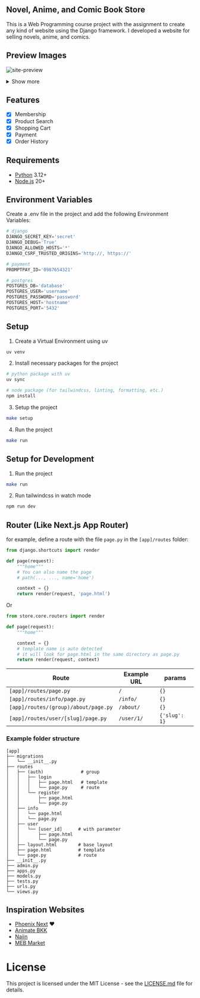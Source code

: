 ## Novel, Anime, and Comic Book Store

This is a Web Programming course project with the assignment to create any kind of website using the Django framework.
I developed a website for selling novels, anime, and comics.

<!-- > This project is only for the Web Programming course submission and is not intended for actual use. -->

## Preview Images

![site-preview](https://imgur.com/QqAhfNh.png)

<details>
  <summary>Show more</summary>
  <img src="https://imgur.com/3L6mhtK.png" alt="site-preview-2">
  <img src="https://imgur.com/7CNWtQl.png" alt="site-preview-3">
</details>

## Features

- [x] Membership
- [x] Product Search
- [x] Shopping Cart
- [x] Payment
- [x] Order History

## Requirements

- [Python](https://www.python.org) 3.12+
- [Node.js](https://nodejs.org/en) 20+

## Environment Variables

Create a .env file in the project and add the following Environment Variables:

```py
# django
DJANGO_SECRET_KEY='secret'
DJANGO_DEBUG='True'
DJANGO_ALLOWED_HOSTS='*'
DJANGO_CSRF_TRUSTED_ORIGINS='http://, https://'

# payment
PROMPTPAY_ID='0987654321'

# postgres
POSTGRES_DB='database'
POSTGRES_USER='username'
POSTGRES_PASSWORD='password'
POSTGRES_HOST='hostname'
POSTGRES_PORT='5432'
```

## Setup

1. Create a Virtual Environment using uv

```bash
uv venv
```

2. Install necessary packages for the project

```bash
# python package with uv
uv sync

# node package (for tailwindcss, linting, formatting, etc.)
npm install
```

3. Setup the project

```bash
make setup
```

4. Run the project

```bash
make run
```

## Setup for Development

1. Run the project

```bash
make run
```

2. Run tailwindcss in watch mode

```bash
npm run dev
```

## Router (Like Next.js App Router)

for example, define a route with the file `page.py` in the `[app]/routes` folder:

```python
from django.shortcuts import render

def page(request):
    """home"""
    # You can also name the page
    # path(..., ..., name='home')

    context = {}
    return render(request, 'page.html')
```
Or
```python
from store.core.routers import render

def page(request):
    """home"""

    context = {}
    # template name is auto detected
    # it will look for page.html in the same directory as page.py
    return render(request, context)
```

| Route                                | Example URL | params        |
| ------------------------------------ | ----------- | ------------- |
| `[app]/routes/page.py`               | `/`         | `{}`          |
| `[app]/routes/info/page.py`          | `/info/`    | `{}`          |
| `[app]/routes/(group)/about/page.py` | `/about/`   | `{}`          |
| `[app]/routes/user/[slug]/page.py`   | `/user/1/`  | `{'slug': 1}` |

### Example folder structure

```
[app]
├── migrations
│   └── __init__.py
├── routes
│   ├── (auth)              # group
│   │   ├── login           
│   │   │   ├── page.html   # template
│   │   │   └── page.py     # route
│   │   └── register       
│   │       ├── page.html
│   │       └── page.py
│   ├── info
│   │   └── page.html
│   │   └── page.py
│   ├── user
│   │   └── [user_id]      # with parameter
│   │       ├── page.html
│   │       └── page.py
│   ├── layout.html        # base layout
│   ├── page.html          # template
│   └── page.py            # route
├── __init__.py
├── admin.py
├── apps.py
├── models.py
├── tests.py
├── urls.py
└── views.py
```

<!-- TODO: windows setup -->
<!-- TODO: docker setup -->

<!-- ## Docker and Docker Compose

Start with

```bash
make docker-setup
``` -->

## Inspiration Websites

- [Phoenix Next](https://www.phoenixnext.com) :heart:
- [Animate BKK](https://animatebkk-online.com)
- [Naiin](https://www.naiin.com)
- [MEB Market](https://www.mebmarket.com)

# License

This project is licensed under the MIT License - see the [LICENSE.md](LICENSE.md) file for details.

